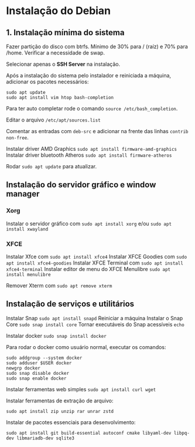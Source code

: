 # Instalação do Debian

## 1. Instalação mínima do sistema

Fazer partição do disco com btrfs. Mínimo de 30% para / (raíz) e 70% para /home. Verificar a necessidade de swap.

Selecionar apenas o **SSH Server** na instalação.

Após a instalação do sistema pelo instalador e reiniciada a máquina, adicionar os pacotes necessários:

```
sudo apt update
sudo apt install vim htop bash-completion
```

Para ter auto completar rode o comando `source /etc/bash_completion`.

Editar o arquivo `/etc/apt/sources.list`

Comentar as entradas com `deb-src` e adicionar na frente das linhas `contrib non-free`.

Instalar driver AMD Graphics `sudo apt install firmware-amd-graphics`
Instalar driver bluetooth Atheros `sudo apt install firmware-atheros`

Rodar `sudo apt update` para atualizar.

## Instalação do servidor gráfico e window manager

### Xorg
Instalar o servidor gráfico com `sudo apt install xorg` e/ou `sudo apt install xwayland`

### XFCE
Instalar Xfce com `sudo apt install xfce4`
Instalar XFCE Goodies com `sudo apt install xfce4-goodies`
Instalar XFCE Terminal com `sudo apt install xfce4-terminal`
Instalar editor de menu do XFCE Menulibre `sudo apt install menulibre`

Remover Xterm com `sudo apt remove xterm`

## Instalação de serviços e utilitários

Instalar Snap `sudo apt install snapd`
Reiniciar a máquina
Instalar o Snap Core `sudo snap install core`
Tornar executáveis do Snap acessíveis `echo `

Instalar docker `sudo snap install docker`

Para rodar o docker como usuário normal, executar os comandos:

```
sudo addgroup --system docker
sudo adduser $USER docker
newgrp docker
sudo snap disable docker
sudo snap enable docker
```

Instalar ferramentas web simples `sudo apt install curl wget`

Instalar ferramentas de extração de arquivo:

```
sudo apt install zip unzip rar unrar zstd
```

Instalar de pacotes essenciais para desenvolvimento:
```
sudo apt install git build-essential autoconf cmake libyaml-dev libpq-dev libmariadb-dev sqlite3
```
